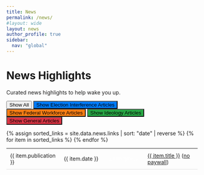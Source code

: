 ```yaml
---
title: News
permalink: /news/
#layout: wide
layout: news
author_profile: true
sidebar:
  nav: "global"
---
```


<h1>News Highlights</h1>

<p class="small">Curated news highlights to help wake you up.</p>

<style>
  /* Style for a lighter separator line */
  table {
    border-collapse: collapse;
    width: 100%;
    max-width: 1200px; /* Increase width limit */
  }
  tr {
    border-bottom: 1px solid #ddd; /* Lighter line */
  }
  td {
    padding: 10px;
  }
  img {
    width: 100px;
    border-radius: 5px;
    display: block;
    margin: auto;
  }
  /* Hide headers */
  thead {
    display: none;
  }

  .small-text-table {
    font-size: 14px; /* Adjust this size as needed */
    width: 100% !important;
    max-width: 1600px !important;
    table-layout: auto;
  }


@media (min-width: 769px) {
  td.no-wrap {
    white-space: nowrap; /* Prevents line breaks */
  }
}

/* General style for highlighted text inside <p> */
.highlight-test {
  padding: 3px 6px; /* Small padding to separate text from background */
  font-size: 12px; /* Adjust text size */
  font-weight: normal;
  border-radius: 3px; /* Rounded corners */
  color: white; /* White text for contrast */
  text-align: center;
}


.highlight-text {
  padding: 1px 2px; /* Small padding to separate text from background */
  font-size: 12px; /* Adjust text size */
  font-weight: bold;
  border-radius: 3px; /* Rounded corners */
  color: white; /* White text for contrast */
}

/* Specific colors for each type */
.type-election-interference {
  background-color: #007bff; /* Blue */
}

.type-general {
  background-color: #dc3545; /* Red */
}

.type-ideology {
  background-color: #28a745; /* Green */
}

.type-federal-workforce {
  background-color: #fd7e14; /* Orange */
}

.type-technology {
  background-color: #6f42c1; /* Purple */
}

.type-unknown {
  background-color: #6c757d; /* Gray */
}






</style>


<!-- ORIGINAL TABLE

Topic: All

<table class="small-text-table">
  <thead>
    <tr>
      <th>Article Title</th>
      <th>Publication</th>
      <th>Date</th>
      <th>Type</th>
    </tr>
  </thead>
  <tbody>
    {% assign news_links = site.data.news.links | sort: "date" | reverse %}
    {% for item in news_links %}
    <tr>
      <td>{{ item.publication }}</td>
      <td class="no-wrap">{{ item.date }}</td>
      <td>{{ item.type }}</td>
      <td><a href="{{ item.url }}" target="_blank">{{ item.title }}</a> (<a href="{{ item.no-paywall }}" target="_blank">no paywall</a>)</td>
    </tr>
    {% endfor %}
  </tbody>
</table>

-->



<button onclick="resetTable()">Show All</button>
<button class="type-election-interference" onclick="filterTable('election interference')">Show Election Interference Articles</button>
<button class="type-federal-workforce" onclick="filterTable('federal workforce')">Show Federal Workforce Articles</button>
<button class="type-ideology" onclick="filterTable('ideology')">Show Ideology Articles</button>
<button class="type-general" onclick="filterTable('general')">Show General Articles</button>


<table class="small-text-table">
  <thead>
    <tr>
      <th>Article Title</th>
      <th>Publication</th>
      <th>Type</th>
      <th>Date</th>
    </tr>
  </thead>
  <tbody>
    {% assign sorted_links = site.data.news.links | sort: "date" | reverse %}
    {% for item in sorted_links %}
    <tr data-type="{{ item.type }}">
      <td>{{ item.publication }}</td>
      <td class="no-wrap">{{ item.date }}</td>
      <td class="no-wrap"><div class="highlight-test type-{{ item.type | downcase | replace: ' ', '-' }}">{{ item.type }}</div></td>
      <td><a href="{{ item.url }}" target="_blank">{{ item.title }}</a> (<a href="{{ item.no-paywall }}" target="_blank">no paywall</a>)</td>
    </tr>
    {% endfor %}
  </tbody>
</table>

<script>
  function filterTable(filterType) {
    let rows = document.querySelectorAll("table tbody tr");

    rows.forEach(row => {
      if (row.dataset.type === filterType) {
        row.style.display = "";  // Show matching rows
      } else {
        row.style.display = "none";  // Hide non-matching rows
      }
    });
  }

  function resetTable() {
    let rows = document.querySelectorAll("table tbody tr");
    rows.forEach(row => row.style.display = "");  // Show all rows
  }
</script>

